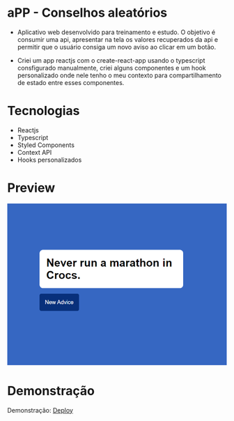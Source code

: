 # aPP - Conselhos aleatórios

- Aplicativo web desenvolvido para treinamento e estudo. O objetivo é consumir uma api, apresentar na tela os valores recuperados da api e permitir que o usuário consiga um novo aviso ao clicar em um botão.

- Criei um app reactjs com o create-react-app usando o typescript consfigurado manualmente, criei alguns componentes e um hook personalizado onde nele tenho o meu contexto para compartilhamento de estado entre esses componentes. 


# Tecnologias

- Reactjs
- Typescript
- Styled Components
- Context API
- Hooks personalizados

# Preview

![Imagem](https://raw.githubusercontent.com/rebeccaaaaaaaaaaa/randon-advice-ts/main/public/preview.png)

# Demonstração

Demonstração: [Deploy]()
